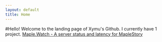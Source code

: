 ```yaml
---
layout: default
title: Home
---
```

#Hello!
Welcome to the landing page of Xymu's Github. I currently have 1 project.
[Maple.Watch - A server status and latency for MapleStory](https://xymu.github.io/maple.watch)
